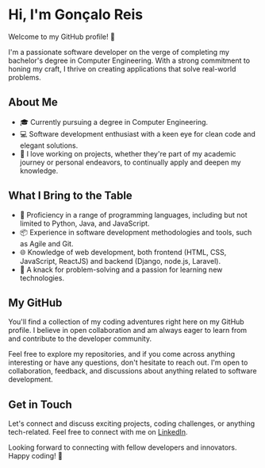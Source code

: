 # Hi, I'm Gonçalo Reis

Welcome to my GitHub profile! 👋

I'm a passionate software developer on the verge of completing my bachelor's degree in Computer Engineering. With a strong commitment to honing my craft, I thrive on creating applications that solve real-world problems. 

## About Me

- 🎓 Currently pursuing a degree in Computer Engineering.
- 💻 Software development enthusiast with a keen eye for clean code and elegant solutions.
- 🚀 I love working on projects, whether they're part of my academic journey or personal endeavors, to continually apply and deepen my knowledge.

## What I Bring to the Table

- 🔧 Proficiency in a range of programming languages, including but not limited to Python, Java, and JavaScript.
- 📦 Experience in software development methodologies and tools, such as Agile and Git.
- 🌐 Knowledge of web development, both frontend (HTML, CSS, JavaScript, ReactJS) and backend (Django, node.js, Laravel).
- 🧠 A knack for problem-solving and a passion for learning new technologies.

## My GitHub

You'll find a collection of my coding adventures right here on my GitHub profile. I believe in open collaboration and am always eager to learn from and contribute to the developer community.

Feel free to explore my repositories, and if you come across anything interesting or have any questions, don't hesitate to reach out. I'm open to collaboration, feedback, and discussions about anything related to software development.

## Get in Touch

Let's connect and discuss exciting projects, coding challenges, or anything tech-related. Feel free to connect with me on [LinkedIn](https://www.linkedin.com/in/gonçalo-reis-274982232/).

Looking forward to connecting with fellow developers and innovators. Happy coding! 🚀
